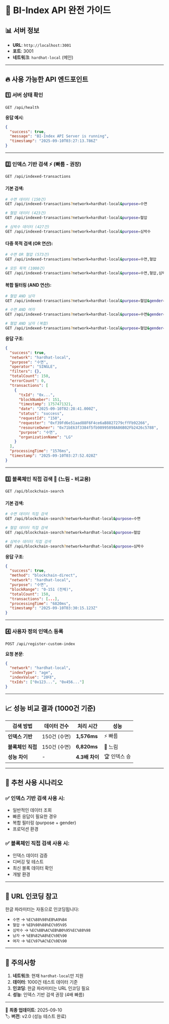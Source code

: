 # 🚀 BI-Index API 완전 가이드

## 📊 **서버 정보**
- **URL**: `http://localhost:3001`
- **포트**: 3001
- **네트워크**: `hardhat-local` (메인)

---

## 🔥 **사용 가능한 API 엔드포인트**

### 1️⃣ **서버 상태 확인**
```http
GET /api/health
```
**응답 예시**:
```json
{
  "success": true,
  "message": "BI-Index API Server is running",
  "timestamp": "2025-09-10T03:27:13.786Z"
}
```

---

### 2️⃣ **인덱스 기반 검색** ⚡ (빠름 - 권장)
```http
GET /api/indexed-transactions
```

#### **기본 검색**:
```bash
# 수면 데이터 (150건)
GET /api/indexed-transactions?network=hardhat-local&purpose=수면

# 혈압 데이터 (423건)  
GET /api/indexed-transactions?network=hardhat-local&purpose=혈압

# 심박수 데이터 (427건)
GET /api/indexed-transactions?network=hardhat-local&purpose=심박수
```

#### **다중 목적 검색** (OR 연산):
```bash
# 수면 OR 혈압 (573건)
GET /api/indexed-transactions?network=hardhat-local&purpose=수면,혈압

# 모든 목적 (1000건)
GET /api/indexed-transactions?network=hardhat-local&purpose=수면,혈압,심박수
```

#### **복합 필터링** (AND 연산):
```bash
# 혈압 AND 남자
GET /api/indexed-transactions?network=hardhat-local&purpose=혈압&gender=남자

# 수면 AND 여자  
GET /api/indexed-transactions?network=hardhat-local&purpose=수면&gender=여자

# 혈압 AND 남자 (복합)
GET /api/indexed-transactions?network=hardhat-local&purpose=혈압&gender=남자
```

**응답 구조**:
```json
{
  "success": true,
  "network": "hardhat-local",
  "purpose": "수면",
  "operator": "SINGLE",
  "filters": {},
  "totalCount": 150,
  "errorCount": 0,
  "transactions": [
    {
      "txId": "0x...",
      "blockNumber": 151,
      "timestamp": 1757471321,
      "date": "2025-09-10T02:28:41.000Z",
      "status": "success",
      "requestId": "150",
      "requester": "0xf39Fd6e51aad88F6F4ce6aB8827279cffFb92266",
      "resourceOwner": "0x71bE63f3384f5fb98995898A86B02Fb2426c5788",
      "purpose": "수면",
      "organizationName": "LG"
    }
  ],
  "processingTime": "1576ms",
  "timestamp": "2025-09-10T03:27:52.028Z"
}
```

---

### 3️⃣ **블록체인 직접 검색** 🐌 (느림 - 비교용)
```http
GET /api/blockchain-search
```

#### **기본 검색**:
```bash
# 수면 데이터 직접 검색
GET /api/blockchain-search?network=hardhat-local&purpose=수면

# 혈압 데이터 직접 검색  
GET /api/blockchain-search?network=hardhat-local&purpose=혈압

# 심박수 데이터 직접 검색
GET /api/blockchain-search?network=hardhat-local&purpose=심박수
```

**응답 구조**:
```json
{
  "success": true,
  "method": "blockchain-direct",
  "network": "hardhat-local",
  "purpose": "수면",
  "blockRange": "0-151 (전체)",
  "totalCount": 150,
  "transactions": [...],
  "processingTime": "6820ms",
  "timestamp": "2025-09-10T03:30:15.123Z"
}
```

---

### 4️⃣ **사용자 정의 인덱스 등록**
```http
POST /api/register-custom-index
```

**요청 본문**:
```json
{
  "network": "hardhat-local",
  "indexType": "age",
  "indexValue": "20대",
  "txIds": ["0x123...", "0x456..."]
}
```

---

## 📈 **성능 비교 결과** (1000건 기준)

| 검색 방법 | 데이터 건수 | 처리 시간 | 성능 |
|-----------|-------------|-----------|------|
| **인덱스 기반** | 150건 (수면) | **1,576ms** | ⚡ 빠름 |
| **블록체인 직접** | 150건 (수면) | **6,820ms** | 🐌 느림 |
| **성능 차이** | - | **4.3배 차이** | 🏆 인덱스 승 |

---

## 🎯 **추천 사용 시나리오**

### ✅ **인덱스 기반 검색 사용 시**:
- 일반적인 데이터 조회
- 빠른 응답이 필요한 경우
- 복합 필터링 (purpose + gender)
- 프로덕션 환경

### ✅ **블록체인 직접 검색 사용 시**:
- 인덱스 데이터 검증
- 디버깅 및 테스트
- 최신 블록 데이터 확인
- 개발 환경

---

## 🔧 **URL 인코딩 참고**

한글 파라미터는 자동으로 인코딩됩니다:
- `수면` → `%EC%88%98%EB%A9%B4`
- `혈압` → `%ED%98%88%EC%95%95`
- `심박수` → `%EC%8B%AC%EB%B0%95%EC%88%98`
- `남자` → `%EB%82%A8%EC%9E%90`
- `여자` → `%EC%97%AC%EC%9E%90`

---

## 🚨 **주의사항**

1. **네트워크**: 현재 `hardhat-local`만 지원
2. **데이터**: 1000건 테스트 데이터 기준
3. **인코딩**: 한글 파라미터는 URL 인코딩 필요
4. **성능**: 인덱스 기반 검색 권장 (4배 빠름)

---

📅 **최종 업데이트**: 2025-09-10  
🏷️ **버전**: v2.0 (성능 테스트 완료)
